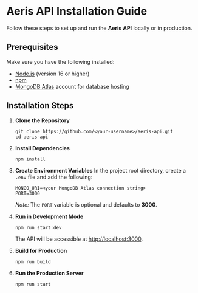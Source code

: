 # Aeris API Installation Guide

Follow these steps to set up and run the **Aeris API** locally or in production.

## Prerequisites

Make sure you have the following installed:
- [Node.js](https://nodejs.org) (version 16 or higher)
- [npm](https://www.npmjs.com/)
- [MongoDB Atlas](https://www.mongodb.com/atlas) account for database hosting

## Installation Steps

1. **Clone the Repository**
   ```
   git clone https://github.com/<your-username>/aeris-api.git
   cd aeris-api
   ```

2. **Install Dependencies**
   ```
   npm install
   ```

3. **Create Environment Variables**
   In the project root directory, create a `.env` file and add the following:
   ```
   MONGO_URI=<your MongoDB Atlas connection string>
   PORT=3000
   ```
   *Note:* The `PORT` variable is optional and defaults to **3000**.

4. **Run in Development Mode**
   ```
   npm run start:dev
   ```
   The API will be accessible at [http://localhost:3000](http://localhost:3000).

5. **Build for Production**
   ```
   npm run build
   ```

6. **Run the Production Server**
   ```
   npm run start
   ```
```
